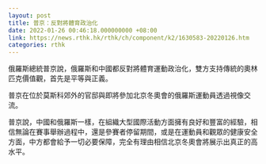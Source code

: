 ```yaml
---
layout: post
title: 普京：反對將體育政治化
date: 2022-01-26 00:46:18.000000000 +08:00
link: https://news.rthk.hk/rthk/ch/component/k2/1630583-20220126.htm
categories: rthk
---
```


俄羅斯總統普京說，俄羅斯和中國都反對將體育運動政治化，雙方支持傳統的奧林匹克價值觀，首先是平等與正義。

普京在位於莫斯科郊外的官邸與即將參加北京冬奧會的俄羅斯運動員透過視像交流。

普京說，中國和俄羅斯一樣，在組織大型國際活動方面擁有良好和豐富的經驗，相信無論在賽事舉辦過程中，還是參賽者停留期間，或是在運動員和觀眾的健康安全方面，中方都會給予一切必要保障，完全有理由相信北京冬奧會將展示出真正的高水平。
